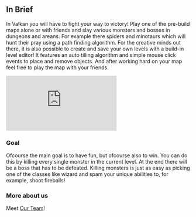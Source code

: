 ## In Brief

In Valkan you will have to fight your way to victory! Play one of the pre-build maps alone or with friends and slay various monsters and bosses in dungeons and areans. For example there spiders and minotaurs which will hunt their pray using a path finding algorithm. For the creative minds out there, it is also possible to create and save your own levels with a build-in level editor! It features an auto tilling algorithm and simple mouse click events to place and remove objects. And after working hard on your map feel free to play the map with your friends.


<iframe src="https://www.youtube.com/embed/9ziuLmKNbRI?rel=0&amp;autoplay=1&mute=0" width="60%" frameborder="0" allowfullscreen></iframe>

### Goal
Ofcourse the main goal is to have fun, but ofcourse also to win. You can do this by killing every single monster in the current level. At the end there will be a boss that has to be defeated. Killing monsters is just as easy as picking one of the classes like wizard and spam your unique abilities to, for example, shoot fireballs!

### More about us
Meet [Our Team](./team.html)!



